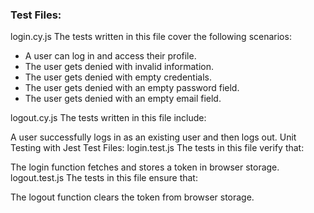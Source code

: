 ### Test Files:

login.cy.js
The tests written in this file cover the following scenarios:

* A user can log in and access their profile.
* The user gets denied with invalid information.
* The user gets denied with empty credentials.
* The user gets denied with an empty password field.
* The user gets denied with an empty email field.

logout.cy.js
The tests written in this file include:

A user successfully logs in as an existing user and then logs out.
Unit Testing with Jest
Test Files:
login.test.js
The tests in this file verify that:

The login function fetches and stores a token in browser storage.
logout.test.js
The tests in this file ensure that:

The logout function clears the token from browser storage.
